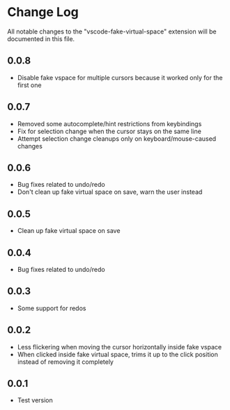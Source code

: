 # Change Log

All notable changes to the "vscode-fake-virtual-space" extension will be documented in this file.

## 0.0.8

- Disable fake vspace for multiple cursors because it worked only for the first one

## 0.0.7

- Removed some autocomplete/hint restrictions from keybindings
- Fix for selection change when the cursor stays on the same line
- Attempt selection change cleanups only on keyboard/mouse-caused changes

## 0.0.6

- Bug fixes related to undo/redo
- Don't clean up fake virtual space on save, warn the user instead

## 0.0.5

- Clean up fake virtual space on save

## 0.0.4

- Bug fixes related to undo/redo

## 0.0.3

- Some support for redos

## 0.0.2

- Less flickering when moving the cursor horizontally inside fake vspace
- When clicked inside fake virtual space, trims it up to the click position instead of removing it completely

## 0.0.1

- Test version
